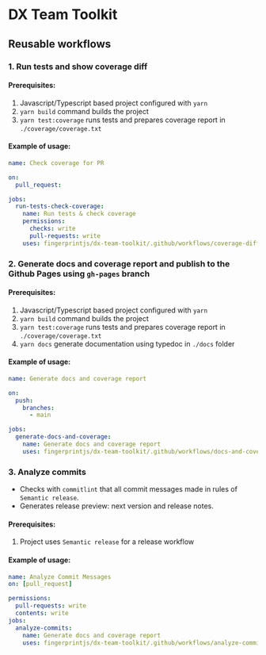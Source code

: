 # DX Team Toolkit

## Reusable workflows

### 1. Run tests and show coverage diff

#### Prerequisites:
1. Javascript/Typescript based project configured with `yarn`
2. `yarn build` command builds the project
3. `yarn test:coverage` runs tests and prepares coverage report in `./coverage/coverage.txt`

#### Example of usage:
```yaml
name: Check coverage for PR

on:
  pull_request:

jobs:
  run-tests-check-coverage:
    name: Run tests & check coverage
    permissions:
      checks: write
      pull-requests: write
    uses: fingerprintjs/dx-team-toolkit/.github/workflows/coverage-diff.yml@main
```

### 2. Generate docs and coverage report and publish to the Github Pages using `gh-pages` branch

#### Prerequisites:
1. Javascript/Typescript based project configured with `yarn`
2. `yarn build` command builds the project
3. `yarn test:coverage` runs tests and prepares coverage report in `./coverage/coverage.txt`
4. `yarn docs` generate documentation using typedoc in `./docs` folder

#### Example of usage:
```yaml
name: Generate docs and coverage report

on:
  push:
    branches:
      - main

jobs:
  generate-docs-and-coverage:
    name: Generate docs and coverage report
    uses: fingerprintjs/dx-team-toolkit/.github/workflows/docs-and-coverage.yml@main
```

### 3. Analyze commits

- Checks with `commitlint` that all commit messages made in rules of `Semantic release`.
- Generates release preview: next version and release notes.

#### Prerequisites:
1. Project uses `Semantic release` for a release workflow

#### Example of usage:
```yaml
name: Analyze Commit Messages
on: [pull_request]

permissions:
  pull-requests: write
  contents: write
jobs:
  analyze-commits:
    name: Generate docs and coverage report
    uses: fingerprintjs/dx-team-toolkit/.github/workflows/analyze-commits.yml@main
```

